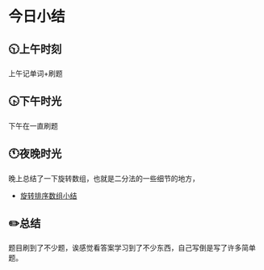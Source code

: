 # 今日小结

## :clock1030:上午时刻

上午记单词+刷题


## :clock430:下午时光

下午在一直刷题

## :clock11:夜晚时光

晚上总结了一下旋转数组，也就是二分法的一些细节的地方，

* [旋转排序数组小结](https://www.cnblogs.com/zhou-ning/articles/13388626.html)



## :pencil2:总结

题目刷到了不少题，诶感觉看答案学习到了不少东西，自己写倒是写了许多简单题。
